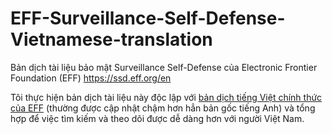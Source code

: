 # EFF-Surveillance-Self-Defense-Vietnamese-translation
Bản dịch tài liệu bảo mật Surveillance Self-Defense của Electronic Frontier Foundation (EFF) https://ssd.eff.org/en

Tôi thực hiện bản dịch tài liệu này độc lập với [bản dịch tiếng Việt chính thức của EFF](https://ssd.eff.org/vi) (thường được cập nhật chậm hơn hẳn bản gốc tiếng Anh) và tổng hợp để việc tìm kiếm và theo dõi được dễ dàng hơn với người Việt Nam.
